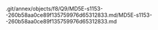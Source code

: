 .git/annex/objects/f8/Q9/MD5E-s1153--260b58aa0ce89f135759976d65312833.md/MD5E-s1153--260b58aa0ce89f135759976d65312833.md